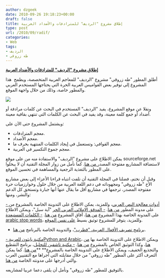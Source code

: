 ```yaml
---
author: dzgeek
date: 2010-09-26 19:18:23+00:00
draft: false
title: إطلاق مشروع "الرديف" للمترادفات والأضداد العربية
type: post
url: /2010/09/radif/
categories:
- Web
tags:
- الرديف
- طه زروقي
---
```


**[إطلاق مشروع "الرديف" للمترادفات والأضداد العربية](https://www.it-scoop.com/2010/09/radif/)**




أطلق المطور "طه زروقي" مشروع "الرديف" للمعاجم العربية المتخصصة، ويطمح  هذا المشروع إلى توفير بعض القواميس العربية الحرة التي يحتاجها المستخدم العربي والمطور خاصة، وذلك من خلال واجهة الموقع.




[![](http://tahadz.files.wordpress.com/2010/09/radif-small.png?w=300&h=247)
](https://www.it-scoop.com/2010/09/radif/)


ونقلا عن موقع المشروع، يفيد "الرديف" المستخدم في البحث عن كلمات  مرادفة أو أضداد  			   أو جمع كلمة معينة، وقد يفيد في البحث عن الكلمات التي تنتهي بقافية معينة.

ويشتمل المشروع حتى الآن على:

- معجم المترادفات.
- معجم الأضداد.
- معجم القوافي: وتستعمل في إيجاد الكلمات المنتهية بحرف ما.
- معجم جموع التكسير في العربية.

يمكن الاطلاع على مشروع "الرديف" والاستفادة منه من على موقع sourceforge.net لاستضافة المشاريع مفتوحة المصدر[ من هنا](http://radif.sourceforge.net).
كما نأمل من زوار المجلة التقنية أن لا يبخلوا على المطور بالتغذية الرجعية والمساهمة في تحسين الموقع.



وقبل أن نختم، فضلنا في المجلة التقنية أن نلفت انتباه قراءنا الأعزاء إلى بعض مشاريع الأخ "طه زروقي" ومجهوداته في دعم اللغة العربية من خلال حلول وخوارزميات حرة مفتوحة المصدر، ترجمها في مشاريع أقل ما يقال عنها أنها جبارة وتستحق كل الدعم والنشر، ومنها:

[- أدوات معالجة النص العربي](http://adawaty.appspot.com/)، وللمزيد، يمكن الاطلاع على التدوينة الخاصة بالمشروع من على مدونة المطور [من هنا](http://tahadz.wordpress.com/2010/03/07/adawat/).
[- المدقق الإملائي العربي الحر](http://ayaspell.sf.net/) "آية سبل"، ويمكن الاطلاع على المدونة الخاصة بهذا المشروع [من هنا](http://ayaspell.blogspot.com/)، آفاق المشروع [من هنا](http://tahadz.wordpress.com/2010/05/09/ayaspell/).
[- الكلمات المستبعدة arabic stop words](http://arabicstopwords.sf.net/)، وللمزيد، يتوفر للمشروع توثيق بسيط [على نفس الموقع](http://arabicstopwords.sourceforge.net/?content=doc).

- [برنامج تصريف الأفعال العربية، "قطرب"](http://qutrub.arabeyes.org/)، والتدوينة الخاصة بالبرنامج [من هنا](http://tahadz.wordpress.com/2009/12/19/%D9%82%D8%B7%D8%B1%D8%A8-%D8%A8%D8%B1%D9%86%D8%A7%D9%85%D8%AC-%D9%84%D8%AA%D8%B5%D8%B1%D9%8A%D9%81-%D8%A3%D9%81%D8%B9%D8%A7%D9%84-%D8%A7%D9%84%D9%84%D8%BA%D8%A9-%D8%A7%D9%84%D8%B9%D8%B1%D8%A8%D9%8A/).

[- مكتبة بايثون للعربيةPython and Arabic](http://pypi.python.org/pypi/PyArabic/)، ويمكن الاطلاع على التدوينة الخاصة بها [من هنا](http://tahadz.wordpress.com/2010/03/07/%D9%85%D9%83%D8%AA%D8%A8%D8%A9-%D8%A8%D8%A7%D9%8A%D8%AB%D9%88%D9%86-%D9%84%D9%84%D8%B9%D8%B1%D8%A8%D9%8A%D8%A9/)، وكذا التوثيق الخاص بالمشروع [من هنا](http://packages.python.org/PyArabic).
[- مكتبة تاشفين للتحليل](http://pypi.python.org/pypi/Tashaphyne/)، برنامج التقطيع والتجذيع الخفيف، ويمكن الاطلاع على التدوينة الخاصة بالمشروع** **[من هنا](http://tahadz.wordpress.com/2010/03/07/%D8%A5%D8%B7%D9%84%D8%A7%D9%82-%D9%85%D8%B4%D8%B1%D9%88%D8%B9-%D8%AA%D8%A7%D8%B4%D9%81%D9%8A%D9%86/).
كما يمكن التعرف أكثر على المطور "طه زروقي" من خلال مقابلته التي أجراها مع التقنيين العرب والتي أدرجها على مدونته الخاصة [من هنا](http://tahadz.wordpress.com/2010/03/11/interv/).

بالتوفيق للمطور "طه زروقي" ونأمل أن يلقى دعما عربيا لمشاريعه.
